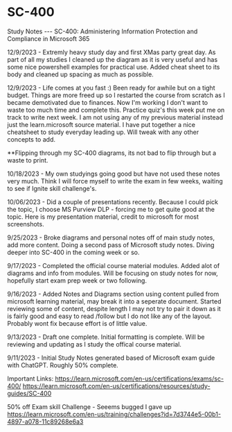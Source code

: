 # SC-400
Study Notes --- SC-400: Administering Information Protection and Compliance in Microsoft 365

12/9/2023 - Extremly heavy study day and first XMas party great day. As part of all my studies I cleaned up the diagram as it is very useful and has some nice powershell examples for practical use. Added cheat sheet to its body and cleaned up spacing as much as possible.

12/9/2023 - Life comes at you fast :) Been ready for awhile but on a tight budget. Things are more freed up so I restarted the course from scratch as I became demotivated due to finances. Now I'm working I don't want to waste too much time and complete this. Practice quiz's this week put me on track to write next week. I am not using any of my previous material instead just the learn.microsoft source material. I have put together a nice cheatsheet to study everyday leading up. Will tweak with any other concepts to add. 

**Flipping through my SC-400 diagrams, its not bad to flip through but a waste to print.

10/18/2023 - My own studyings going good but have not used these notes very much. Think I will force myself to write the exam in few weeks, waiting to see if Ignite skill challenge's.

10/06/2023 - Did a couple of presentations recently. Because I could pick the topic, I choose MS Purview DLP - forcing me to get quite good at the topic. Here is my presentation material, credit to microsoft for most screenshots.

9/25/2023 - Broke diagrams and personal notes off of main study notes, add more content. Doing a second pass of Microsoft study notes. Diving deeper into SC-400 in the coming week or so.

9/17/2023 - Completed the official course material modules. Added alot of diagrams and info from modules. Will be focusing on study notes for now, hopefully start exam prep week or two following.

9/16/2023 - Added Notes and Diagrams section using content pulled from microsoft learning material, may break it into a seperate document. Started reviewing some of content, despite length I may not try to pair it down as it is fairly good and easy to read /follow but I do not like any of the layout. Probably wont fix because effort is of little value.

9/13/2023 - Draft one complete. Initial formatting is complete. Will be reviewing and updating as I study the offical course material. 

9/11/2023 - Initial Study Notes generated based of Microsoft exam guide with ChatGPT. Roughly 50% complete.




Important Links:
https://learn.microsoft.com/en-us/certifications/exams/sc-400/
https://learn.microsoft.com/en-us/certifications/resources/study-guides/SC-400


50% off Exam skill Challenge - Seeems bugged I gave up
https://learn.microsoft.com/en-us/training/challenges?id=7d3744e5-00b1-4897-a078-11c89268e6a3
